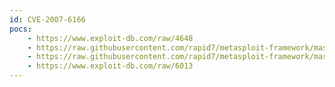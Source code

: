 ```yaml
---
id: CVE-2007-6166
pocs:
    - https://www.exploit-db.com/raw/4648
    - https://raw.githubusercontent.com/rapid7/metasploit-framework/master/modules/exploits/windows/misc/apple_quicktime_rtsp_response.rb
    - https://raw.githubusercontent.com/rapid7/metasploit-framework/master/modules/exploits/osx/rtsp/quicktime_rtsp_content_type.rb
    - https://www.exploit-db.com/raw/6013
---
```

